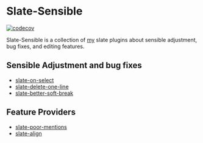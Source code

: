 # Slate-Sensible

[![codecov](https://codecov.io/gh/zhujinxuan/slate-sensible/branch/master/graph/badge.svg)](https://codecov.io/gh/zhujinxuan/slate-sensible)

Slate-Sensible is a collection of [my](https://github.com/zhujinxuan) slate plugins about sensible adjustment, bug fixes, and editing features.

## Sensible Adjustment and bug fixes

- [slate-on-select](./packages/slate-on-select)
- [slate-delete-one-line](./packages/slate-delete-one-line)
- [slate-better-soft-break](./packages/slate-better-soft-break)

## Feature Providers

- [slate-poor-mentions](./package/slate-poor-mentions)
- [slate-align](./packages/slate-align)
